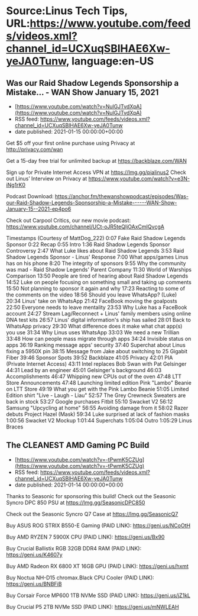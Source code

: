 # Source:Linus Tech Tips, URL:https://www.youtube.com/feeds/videos.xml?channel_id=UCXuqSBlHAE6Xw-yeJA0Tunw, language:en-US

## Was our Raid Shadow Legends Sponsorship a Mistake... - WAN Show January 15, 2021
 - [https://www.youtube.com/watch?v=NulGJTvdXpA](https://www.youtube.com/watch?v=NulGJTvdXpA)
 - RSS feed: https://www.youtube.com/feeds/videos.xml?channel_id=UCXuqSBlHAE6Xw-yeJA0Tunw
 - date published: 2021-01-15 00:00:00+00:00

Get $5 off your first online purchase using Privacy at http://privacy.com/wan

Get a 15-day free trial for unlimited backup at https://backblaze.com/WAN

Sign up for Private Internet Access VPN at https://lmg.gg/pialinus2
Check out Linus’ Interview on Privacy at https://www.youtube.com/watch?v=e3N-iNg1rK0

Podcast Download: https://anchor.fm/thewanshowpodcast/episodes/Was-our-Raid-Shadow-Legends-Sponsorship-a-Mistake------WAN-Show-January-15--2021-ep4po6

Check out Carpool Critics, our new movie podcast: https://www.youtube.com/channel/UCt-oJR5teQIjOAxCmIQvcgA

Timestamps (Courtesy of MattDog_222)
0:07 Fake Raid Shadow Legends Sponsor
0:22 Recap
0:55 Intro
1:36 Raid Shadow Legends Sponsor Controversy
 2:47 What Luke likes about Raid Shadow Legends
 3:53 Raid Shadow Legends Sponsor - Linus' Response
 7:00 What apps/games Linus has on his phone
 8:20 The integrity of sponsors
 9:55 Why the community was mad - Raid Shadow Legends' Parent Company
 11:30 World of Warships Comparison
 13:50 People are tired of hearing about Raid Shadow Legends
 14:52 Luke on people focusing on something small and taking up comments
 15:50 Not planning to sponsor it again and why
 17:23 Reacting to some of the comments on the video
18:56 Should you leave WhatsApp? (Luke)
 20:34 Linus' take on WhatsApp
 21:42 FaceBook moving the goalposts
 22:50 Everyone needs to leave mentality
 23:53 Why Luke has a FaceBook account
 24:27 Stream Lag/Reconnect + Linus' family members using online DNA test kits
 26:57 Linus' digital information's ship has sailed
 28:01 Back to WhatsApp privacy
 29:30 What difference does it make what chat app(s) you use
 31:34 Why Linus uses WhatsApp
 33:03 We need a new Trillian
 33:48 How can people mass migrate through apps
 34:24 Invisible status on apps
36:19 Ranking message apps' security
37:40 Superchat about Linus fixing a 5950X pin
38:15 Message from Jake about switching to 25 Gigabit Fiber
39:46 Sponsor Spots
 39:52 Backblaze
 41:05 Privacy
 42:01 PIA (Private Internet Access)
43:11 Intel replaces Bob Swan with Pat Gelsinger
 44:31 Lead by an engineer
 45:01 Gelsinger's background
 46:03 Accomplishments 
 46:47 Whipping new CPUs out of the oven
47:48 LTT Store Announcements
 47:48 Launching limited edition Pink "Lambo" Beanie on LTT Store
 49:19 What you get with the Pink Lambo Beanie
 51:05 Limited Edition shirt "Live - Laugh - Liau"
 52:57 The Grey Crewneck Sweaters are back in stock
53:27 Google purchases Fitbit
55:10 Swacket V2
56:12 Samsung "Upcycling at home"
 56:55 Avoiding damage from it
58:02 Razer debuts Project Hazel (Mask)
 59:34 Luke surprised at lack of fashion masks
1:00:56 Swacket V2 Mockup
1:01:44 Superchats
1:05:04 Outro
1:05:29 Linus Braces

## The CLEANEST AMD Gaming PC Build
 - [https://www.youtube.com/watch?v=-tPwmK5CZUg](https://www.youtube.com/watch?v=-tPwmK5CZUg)
 - RSS feed: https://www.youtube.com/feeds/videos.xml?channel_id=UCXuqSBlHAE6Xw-yeJA0Tunw
 - date published: 2021-01-14 00:00:00+00:00

Thanks to Seasonic for sponsoring this build! Check out the Seasonic Syncro DPC 850 PSU at https://lmg.gg/SeasonicDPC850

Check out the Seasonic Syncro Q7 Case at https://lmg.gg/SeasonicQ7

Buy ASUS ROG STRIX B550-E Gaming (PAID LINK): https://geni.us/NCoOtH

Buy AMD RYZEN 7 5900X CPU (PAID LINK): https://geni.us/Bx90

Buy Crucial Ballistix RGB 32GB DDR4 RAM (PAID LINK): https://geni.us/K4607y

Buy AMD Radeon RX 6800 XT 16GB GPU (PAID LINK): https://geni.us/hxmt

Buy Noctua NH-D15 chromax.Black CPU Cooler (PAID LINK): https://geni.us/BNBFiB

Buy Corsair Force MP600 1TB NVMe SSD (PAID LINK): https://geni.us/jZ1kL

Buy Crucial P5 2TB NVMe SSD (PAID LINK): https://geni.us/mNWLEAH

